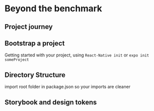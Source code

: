 # Beyond the benchmark

## Project journey

## Bootstrap a project

Getting started with your project, using `React-Native init` or `expo init someProject`

## Directory Structure

import root folder in package.json so your imports are cleaner

## Storybook and design tokens